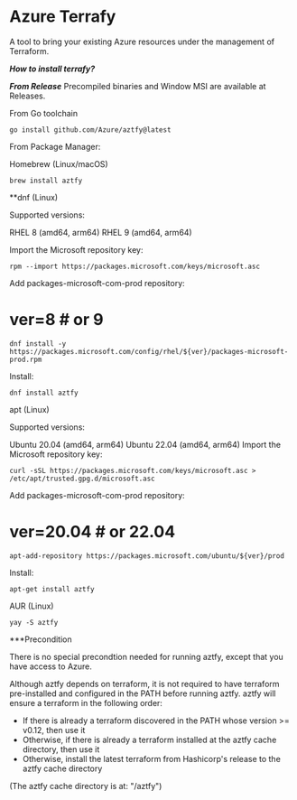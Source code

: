 # Azure Terrafy

A tool to bring your existing Azure resources under the management of Terraform.

***How to install terrafy?***


***From Release***
Precompiled binaries and Window MSI are available at Releases.

From Go toolchain
```
go install github.com/Azure/aztfy@latest
````
From Package Manager:

Homebrew (Linux/macOS)
```
brew install aztfy
```

**dnf (Linux)

Supported versions:

RHEL 8 (amd64, arm64)
RHEL 9 (amd64, arm64)

Import the Microsoft repository key:
```
rpm --import https://packages.microsoft.com/keys/microsoft.asc
```
Add packages-microsoft-com-prod repository:

# ver=8 # or 9
```
dnf install -y https://packages.microsoft.com/config/rhel/${ver}/packages-microsoft-prod.rpm
```
Install:
```
dnf install aztfy
```
apt (Linux)

Supported versions:

Ubuntu 20.04 (amd64, arm64)
Ubuntu 22.04 (amd64, arm64)
Import the Microsoft repository key:
```
curl -sSL https://packages.microsoft.com/keys/microsoft.asc > /etc/apt/trusted.gpg.d/microsoft.asc
```
Add packages-microsoft-com-prod repository:

# ver=20.04 # or 22.04
```
apt-add-repository https://packages.microsoft.com/ubuntu/${ver}/prod
```
Install:
```
apt-get install aztfy
```
AUR (Linux)
```
yay -S aztfy
```
***Precondition

There is no special precondtion needed for running aztfy, except that you have access to Azure.

Although aztfy depends on terraform, it is not required to have terraform pre-installed and configured in the PATH before running aztfy. aztfy will ensure a terraform in the following order:

 - If there is already a terraform discovered in the PATH whose version >= v0.12, then use it
 - Otherwise, if there is already a terraform installed at the aztfy cache directory, then use it
 - Otherwise, install the latest terraform from Hashicorp's release to the aztfy cache directory

(The aztfy cache directory is at: "<UserCacheDir>/aztfy")
